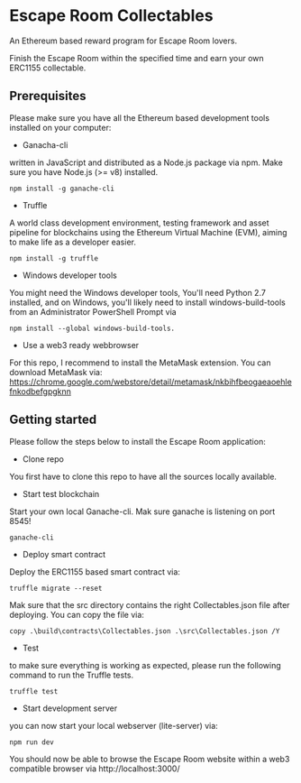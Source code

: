 # Escape Room Collectables

An Ethereum based reward program for Escape Room lovers. 

Finish the Escape Room within the specified time and earn your own ERC1155 collectable.

## Prerequisites

Please make sure you have all the Ethereum based development tools installed on your computer: 

- Ganacha-cli

written in JavaScript and distributed as a Node.js package via npm. Make sure you have Node.js (>= v8) installed.
```
npm install -g ganache-cli
```

- Truffle

A world class development environment, testing framework and asset pipeline for blockchains using the Ethereum Virtual Machine (EVM), aiming to make life as a developer easier.
```
npm install -g truffle
```

- Windows developer tools

You might need the Windows developer tools, You'll need Python 2.7 installed, and on Windows, you'll likely need to install windows-build-tools from an Administrator PowerShell Prompt via 
```
npm install --global windows-build-tools.
```

- Use a web3 ready webbrowser

For this repo, I recommend to install the MetaMask extension. You can download MetaMask via: https://chrome.google.com/webstore/detail/metamask/nkbihfbeogaeaoehlefnkodbefgpgknn


## Getting started

Please follow the steps below to install the Escape Room application:

- Clone repo

You first have to clone this repo to have all the sources locally available.

- Start test blockchain

Start your own local Ganache-cli. Mak sure ganache is listening on port 8545!
```
ganache-cli
```

- Deploy smart contract

Deploy the ERC1155 based smart contract via:
```
truffle migrate --reset
```

Mak sure that the src directory contains the right Collectables.json file after deploying. You can copy the file via:

```
copy .\build\contracts\Collectables.json .\src\Collectables.json /Y
```

- Test 

to make sure everything is working as expected, please run the following command to run the Truffle tests.
```
truffle test
```
- Start development server

you can now start your local webserver (lite-server) via:
```
npm run dev
```

You should now be able to browse the Escape Room website within a web3 compatible browser via http://localhost:3000/

